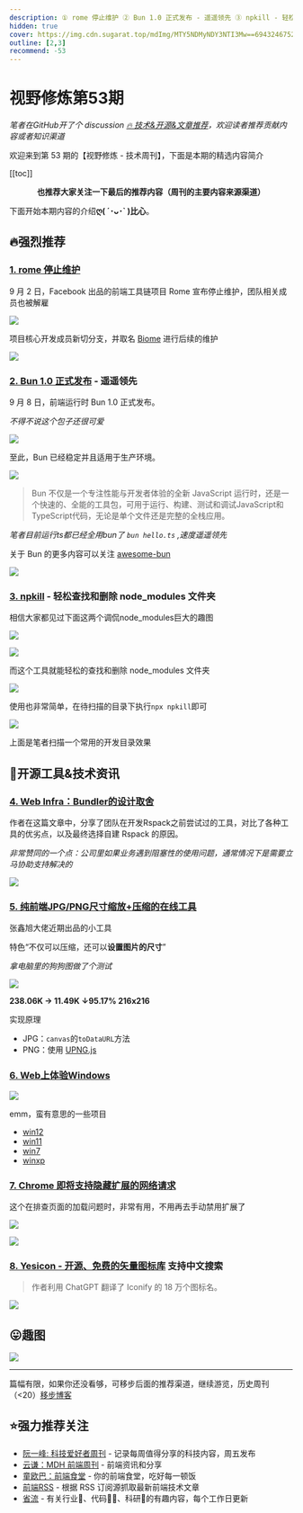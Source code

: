 ```yaml
---
description: ① rome 停止维护 ② Bun 1.0 正式发布 - 遥遥领先 ③ npkill - 轻松查找和删除 node_modules 文件夹 ④ Web Infra：Bundler的设计取舍 ⑤ 纯前端JPG/PNG尺寸缩放+压缩的在线工具 ⑥ Web上体验Windows ⑦ Chrome 即将支持隐藏扩展的网络请求 ⑧ Yesicon - 开源、免费的矢量图标库 支持中文搜索
hidden: true
cover: https://img.cdn.sugarat.top/mdImg/MTY5NDMyNDY3NTI3Mw==694324675273
outline: [2,3]
recommend: -53
---
```


# 视野修炼第53期
*笔者在GitHub开了个 discussion [🔥 技术&开源&文章推荐](https://github.com/ATQQ/sugar-blog/discussions/123)，欢迎读者推荐贡献内容或者知识渠道*

欢迎来到第 53 期的【视野修炼 - 技术周刊】，下面是本期的精选内容简介

[[toc]]

<center>

**​也推荐大家关注一下最后的推荐内容（周刊的主要内容来源渠道）**
</center>

下面开始本期内容的介绍**ღ( ´･ᴗ･` )比心**。
## 🔥强烈推荐
### [1. rome 停止维护](https://www.51cto.com/article/765561.html)
9 月 2 日，Facebook 出品的前端工具链项目 Rome 宣布停止维护，团队相关成员也被解雇

![](https://img.cdn.sugarat.top/mdImg/MTY5NDMyMzcwNDgzMg==694323704832)

项目核心开发成员新切分支，并取名 [Biome](https://biomejs.dev/) 进行后续的维护

![](https://img.cdn.sugarat.top/mdImg/MTY5NDMyMzkzMTcxNA==694323931714)

### [2. Bun 1.0 正式发布](https://mp.weixin.qq.com/s/8V9Gg76nbUh7mxAwE4NZwQ) - 遥遥领先

9 月 8 日，前端运行时 Bun 1.0 正式发布。

*不得不说这个包子还很可爱*

![](https://img.cdn.sugarat.top/mdImg/MTY5NDMyNDA0MTAzNQ==694324041035)

至此，Bun 已经稳定并且适用于生产环境。

![](https://img.cdn.sugarat.top/mdImg/MTY5NDMyNDMzNzMwMA==694324337300)

>Bun 不仅是一个专注性能与开发者体验的全新 JavaScript 运行时，还是一个快速的、全能的工具包，可用于运行、构建、测试和调试JavaScript和TypeScript代码，无论是单个文件还是完整的全栈应用。

*笔者目前运行ts都已经全用bun了 `bun hello.ts` ,速度遥遥领先*

关于 Bun 的更多内容可以关注 [awesome-bun](https://github.com/oven-sh/awesome-bun)

![](https://img.cdn.sugarat.top/mdImg/MTY5NDMyNDY3NTI3Mw==694324675273)

### [3. npkill](https://www.npmjs.com/package/npkill) - 轻松查找和删除 node_modules 文件夹

相信大家都见过下面这两个调侃node_modules巨大的趣图

![](https://img.cdn.sugarat.top/mdImg/MTY5NDMyOTAyODk2Ng==694329028966)

![](https://img.cdn.sugarat.top/mdImg/MTY5NDMyOTEwNTI1Ng==694329105256)

而这个工具就能轻松的查找和删除 node_modules 文件夹

![](https://img.cdn.sugarat.top/mdImg/MTY5NDMyOTIxMjkyNQ==npkill-demo-0.10.0.gif)

使用也非常简单，在待扫描的目录下执行`npx npkill`即可

![](https://img.cdn.sugarat.top/mdImg/MTY5NDMyOTM3NjQ4MQ==694329376481)

上面是笔者扫描一个常用的开发目录效果

## 🔧开源工具&技术资讯
### [4. Web Infra：Bundler的设计取舍](https://github.com/web-infra-dev/wg/discussions/4)

作者在这篇文章中，分享了团队在开发Rspack之前尝试过的工具，对比了各种工具的优劣点，以及最终选择自建 Rspack 的原因。


*非常赞同的一个点：公司里如果业务遇到阻塞性的使用问题，通常情况下是需要立马协助支持解决的*

![](https://img.cdn.sugarat.top/mdImg/MTY5NDMyNTU4NTc5OA==694325585798)

### [5. 纯前端JPG/PNG尺寸缩放+压缩的在线工具](https://www.zhangxinxu.com/wordpress/2023/09/js-jpg-png-compress-tinyimg-mini/)

张鑫旭大佬近期出品的小工具

特色“不仅可以压缩，还可以**设置图片的尺寸**”

*拿电脑里的狗狗图做了个测试*

![](https://img.cdn.sugarat.top/mdImg/MTY5NDMyNzk0NDk1MQ==694327944951)

**238.06K → 11.49K ↓95.17% 216x216**

实现原理
* JPG：`canvas`的`toDataURL`方法
* PNG：使用 [UPNG.js](https://github.com/photopea/UPNG.js)

### [6. Web上体验Windows](https://mp.weixin.qq.com/s/HECAp1MhnOc5Jr4kyPsriQ)

![](https://img.cdn.sugarat.top/mdImg/MTY5NDMyODM5NjQ5MA==694328396490)

emm，蛮有意思的一些项目

* [win12](https://tjy-gitnub.github.io/win12/desktop.html)
* [win11](https://win11.blueedge.me/)
* [win7](https://nainemom.github.io/win7/)
* [winxp](https://winxp.vercel.app/)

### [7. Chrome 即将支持隐藏扩展的网络请求](https://twitter.com/addyosmani/status/1698583447651106945)

这个在排查页面的加载问题时，非常有用，不用再去手动禁用扩展了

![](https://img.cdn.sugarat.top/mdImg/MTY5NDMyODU2ODQyMw==694328568423)

![](https://img.cdn.sugarat.top/mdImg/MTY5NDMyODU4MzM0MQ==694328583341)

### [8. Yesicon - 开源、免费的矢量图标库](https://yesicon.app/) 支持中文搜索

>作者利用 ChatGPT 翻译了 Iconify 的 18 万个图标名。

![](https://img.cdn.sugarat.top/mdImg/MTY5NDMyODk1MDIzNw==694328950237)

## 😛趣图

![](https://img.cdn.sugarat.top/mdImg/MTY5NDMyOTUyODQyNQ==694329528425)

---

篇幅有限，如果你还没看够，可移步后面的推荐渠道，继续游览，历史周刊（<20）[移步博客](https://sugarat.top/weekly/index.html)

## ⭐️强力推荐关注
* [阮一峰: 科技爱好者周刊](https://www.ruanyifeng.com/blog/archives.html) - 记录每周值得分享的科技内容，周五发布
* [云谦：MDH 前端周刊](https://www.yuque.com/chencheng/mdh-weekly) - 前端资讯和分享
* [童欧巴：前端食堂](https://github.com/Geekhyt/weekly) - 你的前端食堂，吃好每一顿饭
* [前端RSS](https://fed.chanceyu.com/) - 根据 RSS 订阅源抓取最新前端技术文章
* [省流](https://shengliu.tech/) - 有关行业📱、代码👨‍💻、科研🔬的有趣内容，每个工作日更新
